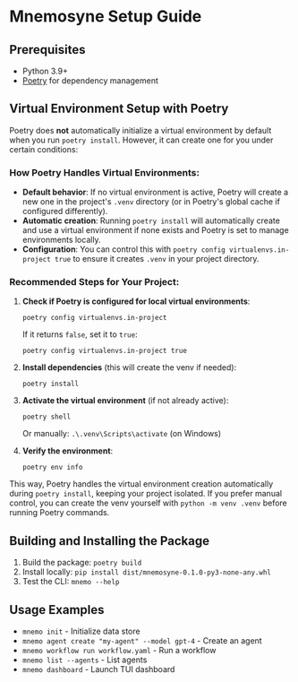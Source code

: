 # Mnemosyne Setup Guide

## Prerequisites
- Python 3.9+
- [Poetry](https://python-poetry.org/) for dependency management

## Virtual Environment Setup with Poetry

Poetry does **not** automatically initialize a virtual environment by default when you run `poetry install`. However, it can create one for you under certain conditions:

### How Poetry Handles Virtual Environments:
- **Default behavior**: If no virtual environment is active, Poetry will create a new one in the project's `.venv` directory (or in Poetry's global cache if configured differently).
- **Automatic creation**: Running `poetry install` will automatically create and use a virtual environment if none exists and Poetry is set to manage environments locally.
- **Configuration**: You can control this with `poetry config virtualenvs.in-project true` to ensure it creates `.venv` in your project directory.

### Recommended Steps for Your Project:
1. **Check if Poetry is configured for local virtual environments**:
   ```
   poetry config virtualenvs.in-project
   ```
   If it returns `false`, set it to `true`:
   ```
   poetry config virtualenvs.in-project true
   ```

2. **Install dependencies** (this will create the venv if needed):
   ```
   poetry install
   ```

3. **Activate the virtual environment** (if not already active):
   ```
   poetry shell
   ```
   Or manually: `.\.venv\Scripts\activate` (on Windows)

4. **Verify the environment**:
   ```
   poetry env info
   ```

This way, Poetry handles the virtual environment creation automatically during `poetry install`, keeping your project isolated. If you prefer manual control, you can create the venv yourself with `python -m venv .venv` before running Poetry commands.

## Building and Installing the Package
1. Build the package: `poetry build`
2. Install locally: `pip install dist/mnemosyne-0.1.0-py3-none-any.whl`
3. Test the CLI: `mnemo --help`

## Usage Examples
- `mnemo init` - Initialize data store
- `mnemo agent create "my-agent" --model gpt-4` - Create an agent
- `mnemo workflow run workflow.yaml` - Run a workflow
- `mnemo list --agents` - List agents
- `mnemo dashboard` - Launch TUI dashboard
















